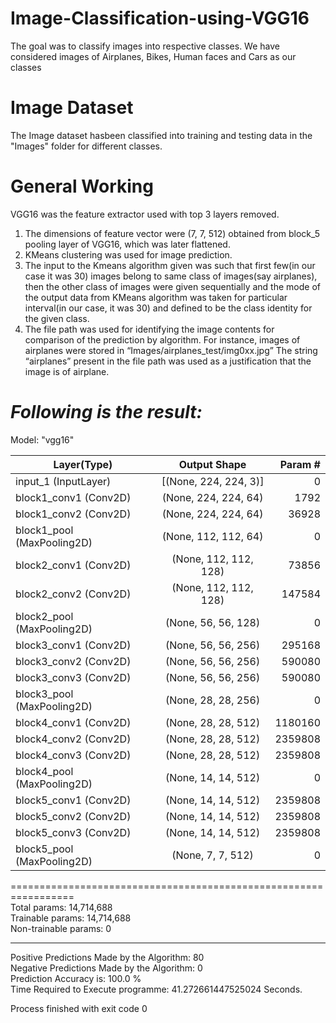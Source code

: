 # Image-Classification-using-VGG16
The goal was to classify images into respective classes. We have considered images of Airplanes, Bikes, Human faces and Cars as our classes 

# Image Dataset
The Image dataset hasbeen classified into training and testing data in the "Images" folder for different classes.

# General Working
VGG16 was the feature extractor used with top 3 layers removed.
1)	The dimensions of feature vector were (7, 7, 512) obtained from block_5 pooling layer of VGG16, which was later flattened.
2)	KMeans clustering was used for image prediction.
3)	The input to the Kmeans algorithm given was such that first few(in our case it was 30) images belong to same class of images(say airplanes), then the other class of images were given sequentially and the mode of the output data from KMeans algorithm was taken for particular interval(in our case, it was 30) and defined to be the class identity for the given class.
4)	The file path was used for identifying the image contents for comparison of the prediction by algorithm.
For instance, images of airplanes were stored in “Images/airplanes_test/img0xx.jpg”
The string “airplanes” present in the file path was used as a justification that the image is of airplane.<br />

# **_Following is the result:_**<br />
Model: "vgg16"

| Layer(Type)               |      Output Shape       | Param #   |
| ------------------------- |:-----------------------:|----------:|
| input_1 (InputLayer)      |    [(None, 224, 224, 3)]|     0     |                                                                       
| block1_conv1 (Conv2D)     |     (None, 224, 224, 64)|    1792   |                                                                      
| block1_conv2 (Conv2D)     |   (None, 224, 224, 64)  |    36928  |                                                                      
| block1_pool (MaxPooling2D)|  (None, 112, 112, 64)   |    0      |                                                                      
| block2_conv1 (Conv2D)     |   (None, 112, 112, 128) |    73856  |                                                                      
| block2_conv2 (Conv2D)     |   (None, 112, 112, 128) |    147584 |                                                                     
| block2_pool (MaxPooling2D)|  (None, 56, 56, 128)    |    0      |                                                                     
| block3_conv1 (Conv2D)     |   (None, 56, 56, 256)   |    295168 |                                                                     
| block3_conv2 (Conv2D)     |   (None, 56, 56, 256)   |    590080 |                                                                     
| block3_conv3 (Conv2D)     |   (None, 56, 56, 256)   |    590080 |                                                                     
| block3_pool (MaxPooling2D)|  (None, 28, 28, 256)    |    0      |                                                                    
| block4_conv1 (Conv2D)     |   (None, 28, 28, 512)   |    1180160|                                                                    
| block4_conv2 (Conv2D)     |   (None, 28, 28, 512)   |    2359808|                                                                    
| block4_conv3 (Conv2D)     |   (None, 28, 28, 512)   |    2359808|                                                                    
| block4_pool (MaxPooling2D)|  (None, 14, 14, 512)    |    0      |                                                                    
| block5_conv1 (Conv2D)     |   (None, 14, 14, 512)   |    2359808|                                                                    
| block5_conv2 (Conv2D)     |   (None, 14, 14, 512)   |    2359808|                                                                    
| block5_conv3 (Conv2D)     |   (None, 14, 14, 512)   |    2359808|                                                                    
| block5_pool (MaxPooling2D)|  (None, 7, 7, 512)      |    0      |   
                                                                 
=================================================================<br />
Total params: 14,714,688<br />
Trainable params: 14,714,688<br />
Non-trainable params: 0<br />
_________________________________________________________________
Positive Predictions Made by the Algorithm:   80<br />
Negative Predictions Made by the Algorithm:   0<br />
Prediction Accuracy is:   100.0 %<br />
Time Required to Execute programme:   41.272661447525024  Seconds.<br />

Process finished with exit code 0
